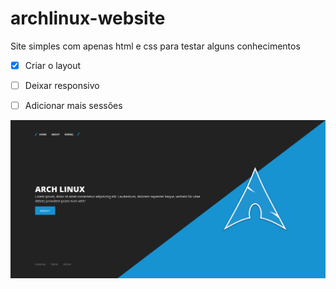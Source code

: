 # archlinux-website

Site simples com apenas html e css para testar alguns conhecimentos

- [x] Criar o layout
- [ ] Deixar responsivo
- [ ] Adicionar mais sessões


![](screenshot.png)
